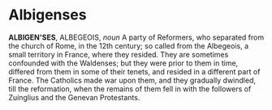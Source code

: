 # Albigenses

**ALBIGEN'SES**, ALBEGEOIS, _noun_ A party of Reformers, who separated from the church of Rome, in the 12th century; so called from the Albegeois, a small territory in France, where they resided. They are sometimes confounded with the Waldenses; but they were prior to them in time, differed from them in some of their tenets, and resided in a different part of France. The Catholics made war upon them, and they gradually dwindled, till the reformation, when the remains of them fell in with the followers of Zuinglius and the Genevan Protestants.